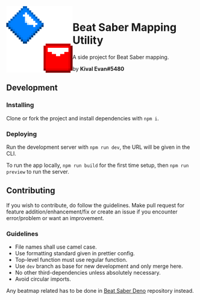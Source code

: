 <img align="left" src="https://github.com/KivalEvan/BeatSaber-MapCheck/blob/main/public/img/icon-large.png" height="176" width="176">

# Beat Saber Mapping Utility

A side project for Beat Saber mapping.

by **Kival Evan#5480**

## Development

### Installing

Clone or fork the project and install dependencies with `npm i`.

### Deploying

Run the development server with `npm run dev`, the URL will be given in the CLI.

To run the app locally, `npm run build` for the first time setup, then `npm run preview` to run the server.

## Contributing

If you wish to contribute, do follow the guidelines. Make pull request for feature addition/enhancement/fix or create an issue if you encounter error/problem or want an improvement.

### Guidelines

-  File names shall use camel case.
-  Use formatting standard given in prettier config.
-  Top-level function must use regular function.
-  Use `dev` branch as base for new development and only merge here.
-  No other third-dependencies unless absolutely necessary.
-  Avoid circular imports.

Any beatmap related has to be done in [Beat Saber Deno](https://github.com/KivalEvan/BeatSaber-Deno) repository instead.
